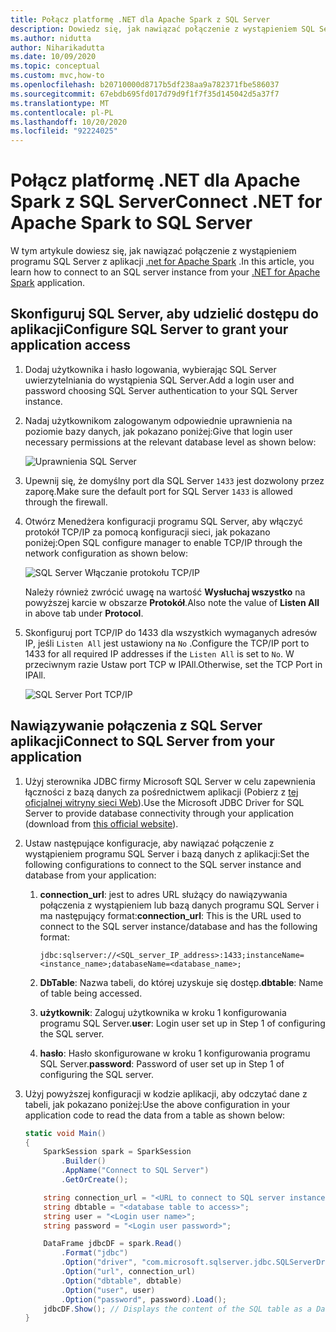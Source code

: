 ```yaml
---
title: Połącz platformę .NET dla Apache Spark z SQL Server
description: Dowiedz się, jak nawiązać połączenie z wystąpieniem SQL Server z poziomu aplikacji .NET for Apache Spark.
ms.author: nidutta
author: Niharikadutta
ms.date: 10/09/2020
ms.topic: conceptual
ms.custom: mvc,how-to
ms.openlocfilehash: b20710000d8717b5df238aa9a782371fbe586037
ms.sourcegitcommit: 67ebdb695fd017d79d9f1f7f35d145042d5a37f7
ms.translationtype: MT
ms.contentlocale: pl-PL
ms.lasthandoff: 10/20/2020
ms.locfileid: "92224025"
---
```

# <a name="connect-net-for-apache-spark-to-sql-server"></a><span data-ttu-id="7e5ef-103">Połącz platformę .NET dla Apache Spark z SQL Server</span><span class="sxs-lookup"><span data-stu-id="7e5ef-103">Connect .NET for Apache Spark to SQL Server</span></span>

<span data-ttu-id="7e5ef-104">W tym artykule dowiesz się, jak nawiązać połączenie z wystąpieniem programu SQL Server z aplikacji [.net for Apache Spark](https://github.com/dotnet/spark) .</span><span class="sxs-lookup"><span data-stu-id="7e5ef-104">In this article, you learn how to connect to an SQL server instance from your [.NET for Apache Spark](https://github.com/dotnet/spark) application.</span></span>

## <a name="configure-sql-server-to-grant-your-application-access"></a><span data-ttu-id="7e5ef-105">Skonfiguruj SQL Server, aby udzielić dostępu do aplikacji</span><span class="sxs-lookup"><span data-stu-id="7e5ef-105">Configure SQL Server to grant your application access</span></span>

1. <span data-ttu-id="7e5ef-106">Dodaj użytkownika i hasło logowania, wybierając SQL Server uwierzytelniania do wystąpienia SQL Server.</span><span class="sxs-lookup"><span data-stu-id="7e5ef-106">Add a login user and password choosing SQL Server authentication to your SQL Server instance.</span></span>
2. <span data-ttu-id="7e5ef-107">Nadaj użytkownikom zalogowanym odpowiednie uprawnienia na poziomie bazy danych, jak pokazano poniżej:</span><span class="sxs-lookup"><span data-stu-id="7e5ef-107">Give that login user necessary permissions at the relevant database level as shown below:</span></span>

    ![Uprawnienia SQL Server](./media/connect-external-sources/SqlServerAuth.png)

3. <span data-ttu-id="7e5ef-109">Upewnij się, że domyślny port dla SQL Server `1433` jest dozwolony przez zaporę.</span><span class="sxs-lookup"><span data-stu-id="7e5ef-109">Make sure the default port for SQL Server `1433` is allowed through the firewall.</span></span>
4. <span data-ttu-id="7e5ef-110">Otwórz Menedżera konfiguracji programu SQL Server, aby włączyć protokół TCP/IP za pomocą konfiguracji sieci, jak pokazano poniżej:</span><span class="sxs-lookup"><span data-stu-id="7e5ef-110">Open SQL configure manager to enable TCP/IP through the network configuration as shown below:</span></span>

    ![SQL Server Włączanie protokołu TCP/IP](./media/connect-external-sources/SqlServerTCPIP.png)

    <span data-ttu-id="7e5ef-112">Należy również zwrócić uwagę na wartość **Wysłuchaj wszystko** na powyższej karcie w obszarze **Protokół**.</span><span class="sxs-lookup"><span data-stu-id="7e5ef-112">Also note the value of **Listen All** in above tab under **Protocol**.</span></span>

5. <span data-ttu-id="7e5ef-113">Skonfiguruj port TCP/IP do 1433 dla wszystkich wymaganych adresów IP, jeśli `Listen All` jest ustawiony na `No` .</span><span class="sxs-lookup"><span data-stu-id="7e5ef-113">Configure the TCP/IP port to 1433 for all required IP addresses if the `Listen All` is set to `No`.</span></span> <span data-ttu-id="7e5ef-114">W przeciwnym razie Ustaw port TCP w IPAll.</span><span class="sxs-lookup"><span data-stu-id="7e5ef-114">Otherwise, set the TCP Port in IPAll.</span></span>

    ![SQL Server Port TCP/IP](./media/connect-external-sources/SQLServerTCPIIPPort.png)

## <a name="connect-to-sql-server-from-your-application"></a><span data-ttu-id="7e5ef-116">Nawiązywanie połączenia z SQL Server aplikacji</span><span class="sxs-lookup"><span data-stu-id="7e5ef-116">Connect to SQL Server from your application</span></span>

1. <span data-ttu-id="7e5ef-117">Użyj sterownika JDBC firmy Microsoft SQL Server w celu zapewnienia łączności z bazą danych za pośrednictwem aplikacji (Pobierz z [tej oficjalnej witryny sieci Web](https://docs.microsoft.com/sql/connect/jdbc/download-microsoft-jdbc-driver-for-sql-server?view=sql-server-ver15)).</span><span class="sxs-lookup"><span data-stu-id="7e5ef-117">Use the Microsoft JDBC Driver for SQL Server to provide database connectivity through your application (download from [this official website](https://docs.microsoft.com/sql/connect/jdbc/download-microsoft-jdbc-driver-for-sql-server?view=sql-server-ver15)).</span></span>
2. <span data-ttu-id="7e5ef-118">Ustaw następujące konfiguracje, aby nawiązać połączenie z wystąpieniem programu SQL Server i bazą danych z aplikacji:</span><span class="sxs-lookup"><span data-stu-id="7e5ef-118">Set the following configurations to connect to the SQL server instance and database from your application:</span></span>
    1. <span data-ttu-id="7e5ef-119">**connection_url**: jest to adres URL służący do nawiązywania połączenia z wystąpieniem lub bazą danych programu SQL Server i ma następujący format:</span><span class="sxs-lookup"><span data-stu-id="7e5ef-119">**connection_url**: This is the URL used to connect to the SQL server instance/database and has the following format:</span></span>

        ```
        jdbc:sqlserver://<SQL_server_IP_address>:1433;instanceName=<instance_name>;databaseName=<database_name>;
        ```

    2. <span data-ttu-id="7e5ef-120">**DbTable**: Nazwa tabeli, do której uzyskuje się dostęp.</span><span class="sxs-lookup"><span data-stu-id="7e5ef-120">**dbtable**: Name of table being accessed.</span></span>
    3. <span data-ttu-id="7e5ef-121">**użytkownik**: Zaloguj użytkownika w kroku 1 konfigurowania programu SQL Server.</span><span class="sxs-lookup"><span data-stu-id="7e5ef-121">**user**: Login user set up in Step 1 of configuring the SQL server.</span></span>
    4. <span data-ttu-id="7e5ef-122">**hasło**: Hasło skonfigurowane w kroku 1 konfigurowania programu SQL Server.</span><span class="sxs-lookup"><span data-stu-id="7e5ef-122">**password**: Password of user set up in Step 1 of configuring the SQL server.</span></span>
3. <span data-ttu-id="7e5ef-123">Użyj powyższej konfiguracji w kodzie aplikacji, aby odczytać dane z tabeli, jak pokazano poniżej:</span><span class="sxs-lookup"><span data-stu-id="7e5ef-123">Use the above configuration in your application code to read the data from a table as shown below:</span></span>

    ```csharp
    static void Main()
    {
        SparkSession spark = SparkSession
            .Builder()
            .AppName("Connect to SQL Server")
            .GetOrCreate();

        string connection_url = "<URL to connect to SQL server instance>";
        string dbtable = "<database table to access>";
        string user = "<Login user name>";
        string password = "<Login user password>";

        DataFrame jdbcDF = spark.Read()
            .Format("jdbc")
            .Option("driver", "com.microsoft.sqlserver.jdbc.SQLServerDriver")
            .Option("url", connection_url)
            .Option("dbtable", dbtable)
            .Option("user", user)
            .Option("password", password).Load();
        jdbcDF.Show(); // Displays the content of the SQL table as a DataFrame
    }
    ```
